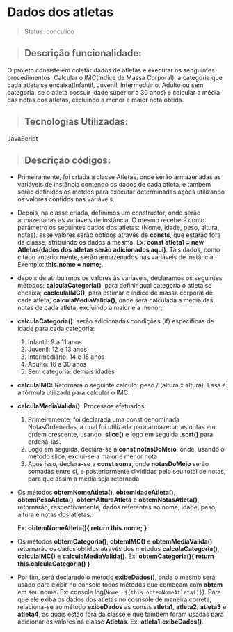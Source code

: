 <h1>Dados dos atletas</h1> 

> Status: conculído

> ## Descrição funcionalidade:
  O projeto consiste em coletar dados de atletas e executar os senguintes procedimentos:
  Calcular o IMC(Índice de Massa Corporal), a categoria que cada atleta se
  encaixa(Infantil, Juvenil, Intermediário, Adulto ou sem categoria, se o atleta possuir
  idade superior a 30 anos) e calcular a média das notas dos atletas, excluindo a menor e maior nota obtida.

  > ## Tecnologias Utilizadas:

  JavaScript

  > ## Descrição códigos:
 
  * Primeiramente, foi criada a classe Atletas, onde serão armazenadas as variáveis de instância contendo os dados
    de cada atleta, e também serão definidos os métdos para executar determinadas ações utilizando os valores contidos
    nas variáveis.
  * Depois, na classe criada, definimos um constructor, onde serão armazenadas as variáveis de instância. O mesmo
    receberá como parâmetro os seguintes dados dos atletas: (Nome, idade, peso, altura, notas). esse valores serão obtidos
    através de <b>consts</b>, que estarão fora da classe, atribuindo os dados a mesma. Ex: <b>const atleta1 = new Atletas(dados dos atletas serão adicionados aqui)</b>.
    Tais dados, como citado anteriormente, serão armazenados nas variáveis de instância. Exemplo: <b>this.nome = nome;</b>.
  * depois de atribuirmos os valores às variáveis, declaramos os seguintes métodos: <b>calculaCategoria()</b>, para definir qual categoria
    o atleta se encaixa; <b>caclculaIMC()</b>, para estimar o índice de massa corporal de cada atleta; <b>calculaMediaValida()</b>, onde será calculada
    a média das notas de cada atleta, excluindo a maior e a menor;
  * <b>calculaCategoria():</b> serão adicionadas condições (if) específicas de idade para cada categoria:
    
    <ol>
    <li>Infantil: 9 a 11 anos</li>
    <li>Juvenil: 12 e 13 anos</li>
    <li>Intermediário: 14 e 15 anos</li>
    <li>Adulto: 16 a 30 anos</li>
    <li>Sem categoria: demais idades</li>
    </ol>
    

* <b>calculaIMC:</b> Retornará o seguinte calculo: peso / (altura x altura). Essa é a fórmula utilizada para calcular o IMC.
* <b>calculaMediaValida():</b> Processos efetuados: 
  <ol>
    <li>Primeiramente, foi declarada uma const denominada NotasOrdenadas, a qual foi utilizada para
  armazenar as notas em ordem crescente, usando <b>.slice()</b> e logo em seguida <b>.sort()</b> para ordená-las. </li>
    <li>Logo em seguida, declara-se a <b>const notasDoMeio</b>, onde, usando o método slice, exclui-se a maior e
    menor nota</li>
    <li>Após isso, declara-se a <b>const soma</b>, onde <b>notasDoMeio</b> serão somadas entre si, e posteriormente divididas pelo seu total 
    de notas, para que assim a média seja retornada</li>
  </ol>
* Os métodos <b>obtemNomeAtleta()</b>, <b>obtemIdadeAtleta()</b>, <b>obtemPesoAtleta()</b>, <b>obtemAlturaAtleta</b> e <b>obtemNotasAtleta()</b>, retornarão, respectivamente,
  dados referentes ao nome, idade, peso, altura e notas dos atletas.
  
  Ex: <b>obtemNomeAtleta(){
      return this.nome;
  }</b>

* Os métodos <b>obtemCategoria()</b>, <b>obtemIMC()</b> e <b>obtemMediaValida()</b> retornarão os dados obtidos através dos métodos <b>calculaCategoria()</b>, <b>calculaIMC()</b> e <b>calculaMediaValida()</b>.
  Ex: <b>obtemCategoria(){
    return this.calculaCategoria()
  }</b>

* Por fim, será declarado o método <b>exibeDados()</b>, onde o mesmo será usado para exibir no console todos métodos que começam com <b>obtem</b> em seu nome. 
 Ex: console.log(`Nome: ${this.obtemNomeAtleta()}`). Para que ele exiba os dados dos atletas no cosnsole de maneira correta, relaciona-se ao método <b>exibeDados</b>
 as consts <b>atleta1</b>, <b>atleta2</b>, <b>atleta3</b> e <b>atleta4</b>, as quais estão fora da classe e que também foram usadas para adicionar os valores na classe <b>Atletas</b>.
 Ex: <b>atleta1.exibeDados()</b>.
    
    
